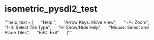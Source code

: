 # isometric_pysdl2_test     
'''help_text = [     
                    "Help:",     
                    "Arrow Keys: Move View",     
                    "+/-: Zoom",     
                    "1-4: Select Tile Type",     
                    "H: Show/Hide Help",     
                    "Mouse: Select and Place Tiles",     
                    "ESC: Exit"     
                ]'''
